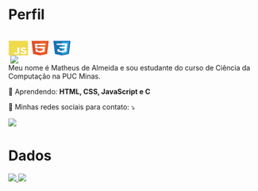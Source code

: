 # Perfil
<div style="display: inline_block" align="left"><br>
  <img align="center" alt="Js" height="30" width="40" src="https://raw.githubusercontent.com/devicons/devicon/master/icons/javascript/javascript-plain.svg">
  <img align="center" alt="HTML" height="30" width="40" src="https://raw.githubusercontent.com/devicons/devicon/master/icons/html5/html5-original.svg">
  <img align="center" alt="LCSS" height="30" width="40" src="https://raw.githubusercontent.com/devicons/devicon/master/icons/css3/css3-original.svg">
</div>

<img src="https://raw.githubusercontent.com/MicaelliMedeiros/micaellimedeiros/master/image/computer-illustration.png" min-width="500px" max-width="500px" width="500px" align="right">

<p align="left"> 
   Meu nome é Matheus de Almeida e sou estudante do curso de Ciência da Computação na PUC Minas.<br>
</p>

<p align="left">
  📖 Aprendendo: <strong>HTML, CSS, JavaScript e C</strong>
</p>


<p align="left">
  📌 Minhas redes sociais para contato: ⤵️
</p>

<p align="left">
  <a href="https://www.linkedin.com/in/matheus-de-almeida-moreira-7bba6a244/" alt="Linkedin">
  <img src="https://img.shields.io/badge/LinkedIn-0077B5?style=for-the-badge&logo=linkedin&logoColor=white" /></a>
</p>

# Dados
<div>
  <a href="https://github.com/matheusmra">
  <img height="200em" src="https://github-readme-stats.vercel.app/api?username=matheusmra&show_icons=true&theme=dracula&include_all_commits=true&count_private=true"/>
  <img height="150em" src="https://github-readme-stats.vercel.app/api/top-langs/?username=matheusmra&layout=compact&langs_count=7&theme=dracula"/>
</div>
